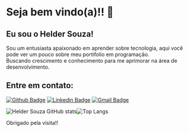 # Seja bem vindo(a)!! 👋
 
## Eu sou o Helder Souza!
 
Sou um entusiasta apaixonado em aprender sobre tecnologia, aqui você pode ver um pouco sobre meu portifolio em programação.<br>
Buscando crescimento e conhecimento para me aprimorar na área de desenvolvimento.

## Entre em contato:

[![Github Badge](https://img.shields.io/badge/-Github-000?style=flat-square&logo=Github&logoColor=white&link=https://github.com/Helder-Souza)](https://github.com/Helder-Souza)
[![Linkedin Badge](https://img.shields.io/badge/-LinkedIn-blue?style=flat-square&logo=Linkedin&logoColor=white&link=https://www.linkedin.com/in/helder-souza-7b3591183//)](https://www.linkedin.com/in/helder-souza-7b3591183/)
[![Gmail Badge](https://img.shields.io/badge/-Gmail-c14438?style=flat-square&logo=Gmail&logoColor=white&link=mailto:seu_email)](mailto:helder.souza825@gmail.com)
  
  ![Helder Souza GitHub stats](https://github-readme-stats.vercel.app/api?username=Helder-Souza&show_icons=true&theme=midnight-purple)![Top Langs](https://github-readme-stats.vercel.app/api/top-langs/?username=Helder-Souza&layout=compact&theme=midnight-purple)
  <br>


Obrigado pela visita!!

<!--
**Helder-Souza/Helder-Souza** is a ✨ _special_ ✨ repository because its `README.md` (this file) appears on your GitHub profile.

Here are some ideas to get you started:

- 🔭 I’m currently working on ...
- 🌱 I’m currently learning ...
- 👯 I’m looking to collaborate on ...
- 🤔 I’m looking for help with ...
- 💬 Ask me about ...
- 📫 How to reach me: ...
- 😄 Pronouns: ...
- ⚡ Fun fact: ...
-->
